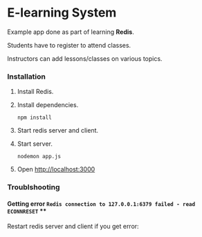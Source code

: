 # E-learning System

Example app done as part of learning **Redis**.

Students have to register to attend classes.

Instructors can add lessons/classes on various topics.


### Installation

1. Install Redis.

2.  Install dependencies.
    ```
    npm install
    ```

3.  Start redis server and client.

4.  Start server.
    ```
    nodemon app.js
    ```
5. Open [http://localhost:3000](http://localhost:3000)


### Troublshooting

#### Getting error `Redis connection to 127.0.0.1:6379 failed - read ECONNRESET` **

Restart redis server and client if you get error:
